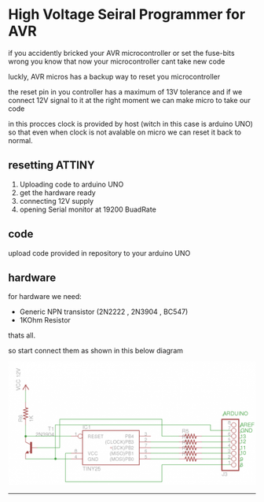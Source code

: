 # High Voltage Seiral Programmer for AVR

if you accidently bricked your AVR microcontroller or set the fuse-bits wrong you know that now your microcontroller cant take new code 

luckly, AVR micros has a backup way to reset you microcontroller 

the reset pin in you controller has a maximum of 13V tolerance and if we connect 12V signal to it at the right moment we can make micro to take our code

in this procces clock is provided by host (witch in this case is arduino UNO) so that even when clock is not avalable on micro we can reset it back to normal.

## resetting ATTINY

1. Uploading code to arduino UNO
2. get the hardware ready
3. connecting 12V supply 
4. opening Serial monitor at 19200 BuadRate

## code

upload code provided in repository to your arduino UNO

## hardware

for hardware we need:

* Generic NPN transistor (2N2222 , 2N3904 , BC547)
* 1KOhm Resistor

thats all.


so start connect them as shown in this below diagram

![Diagram](https://github.com/AES-256/ArduinoProjects/raw/main/attiny13aHVSP/diagram.png)

---